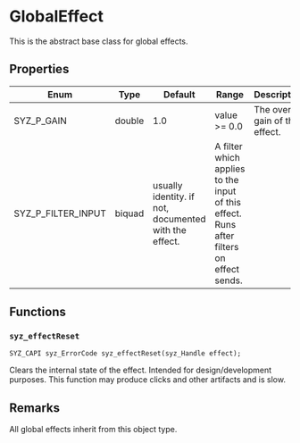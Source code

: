 # GlobalEffect

This is the abstract base class for global effects.

## Properties

Enum | Type | Default | Range | Description
--- | --- | --- | --- | ---
SYZ_P_GAIN | double | 1.0 | value >= 0.0 | The overall gain of the effect.
SYZ_P_FILTER_INPUT | biquad | usually identity. if not, documented with the effect. | A filter which applies to the input of this effect. Runs after filters on effect sends.

## Functions

### `syz_effectReset`

```
SYZ_CAPI syz_ErrorCode syz_effectReset(syz_Handle effect);
```

Clears the internal state of the effect. Intended for design/development purposes.  This function may produce clicks and other artifacts and is slow.

## Remarks

All global effects inherit from this object type.

